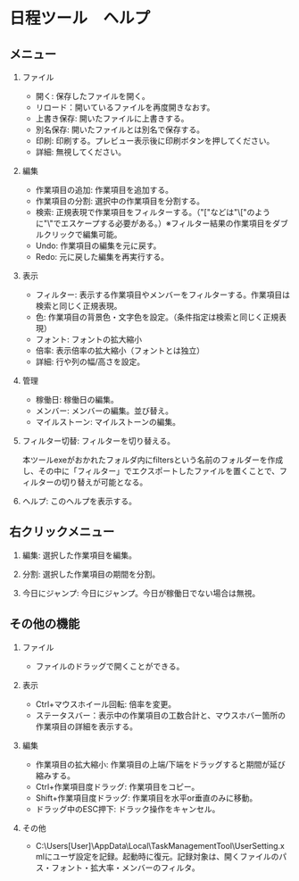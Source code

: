 ﻿# 日程ツール　ヘルプ

## メニュー

1. ファイル
   - 開く: 保存したファイルを開く。
   - リロード：開いているファイルを再度開きなおす。
   - 上書き保存: 開いたファイルに上書きする。
   - 別名保存: 開いたファイルとは別名で保存する。
   - 印刷: 印刷する。プレビュー表示後に印刷ボタンを押してください。
   - 詳細: 無視してください。

1. 編集
   - 作業項目の追加: 作業項目を追加する。
   - 作業項目の分割: 選択中の作業項目を分割する。
   - 検索: 正規表現で作業項目をフィルターする。（"["などは"\\["のように"\\"でエスケープする必要がある。）※フィルター結果の作業項目をダブルクリックで編集可能。
   - Undo: 作業項目の編集を元に戻す。
   - Redo: 元に戻した編集を再実行する。

1. 表示
   - フィルター: 表示する作業項目やメンバーをフィルターする。作業項目は検索と同じく正規表現。
   - 色: 作業項目の背景色・文字色を設定。（条件指定は検索と同じく正規表現）
   - フォント: フォントの拡大縮小
   - 倍率: 表示倍率の拡大縮小（フォントとは独立）
   - 詳細: 行や列の幅/高さを設定。

1. 管理
   - 稼働日: 稼働日の編集。
   - メンバー: メンバーの編集。並び替え。
   - マイルストーン: マイルストーンの編集。

1. フィルター切替: フィルターを切り替える。

   本ツールexeがおかれたフォルダ内にfiltersという名前のフォルダーを作成し、その中に「フィルター」でエクスポートしたファイルを置くことで、フィルターの切り替えが可能となる。

1. ヘルプ: このヘルプを表示する。

## 右クリックメニュー

1. 編集: 選択した作業項目を編集。

1. 分割: 選択した作業項目の期間を分割。

1. 今日にジャンプ: 今日にジャンプ。今日が稼働日でない場合は無視。

## その他の機能

1. ファイル
   - ファイルのドラッグで開くことができる。

1. 表示
   - Ctrl+マウスホイール回転: 倍率を変更。
   - ステータスバー：表示中の作業項目の工数合計と、マウスホバー箇所の作業項目の詳細を表示する。

1. 編集
   - 作業項目の拡大縮小: 作業項目の上端/下端をドラッグすると期間が延び縮みする。
   - Ctrl+作業項目度ドラッグ: 作業項目をコピー。
   - Shift+作業項目度ドラッグ: 作業項目を水平or垂直のみに移動。
   - ドラッグ中のESC押下: ドラック操作をキャンセル。

1. その他
   - C:\Users\[User]\AppData\Local\TaskManagementTool\UserSetting.xmlにユーザ設定を記録。起動時に復元。記録対象は、開くファイルのパス・フォント・拡大率・メンバーのフィルタ。